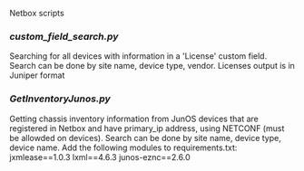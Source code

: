Netbox scripts

### <i>custom_field_search.py</i>
Searching for all devices with information in a 'License' custom field. 
Search can be done by site name, device type, vendor.
Licenses output is in Juniper format

### <i>GetInventoryJunos.py</i>
Getting chassis inventory information from JunOS devices that are registered in Netbox and have primary_ip address, using NETCONF (must be allowded on devices). 
Search can be done by site name, device type, device name.
Add the following modules to requirements.txt:
jxmlease==1.0.3
lxml==4.6.3
junos-eznc==2.6.0
